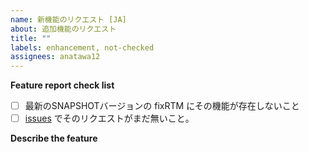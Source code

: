 ```yaml
---
name: 新機能のリクエスト [JA]
about: 追加機能のリクエスト
title: ""
labels: enhancement, not-checked
assignees: anatawa12
---
```


**Feature report check list**

- [ ] 最新のSNAPSHOTバージョンの fixRTM にその機能が存在しないこと
- [ ] [issues](https://github.com/fixrtm/fixRTM/issues) でそのリクエストがまだ無いこと。

**Describe the feature**

<!--
なにを追加してほしいかを説明してください。
-->
